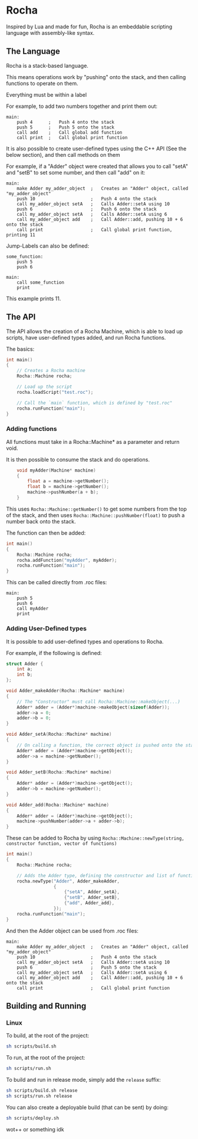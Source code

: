 # Rocha

Inspired by Lua and made for fun, Rocha is an embeddable scripting language with assembly-like syntax.

## The Language

Rocha is a stack-based language.

This means operations work by "pushing" onto the stack, and then calling functions to operate on them.

Everything must be within a label

For example, to add two numbers together and print them out:

```
main:
    push 4      ;   Push 4 onto the stack
    push 5      ;   Push 5 onto the stack
    call add    ;   Call global add function
    call print  ;   Call global print function
```

It is also possible to create user-defined types using the C++ API (See the below section), and then call methods on them

For example, if a "Adder" object were created that allows you to call "setA" and "setB" to set some number, and then call "add" on it:

```
main:
    make Adder my_adder_object  ;   Creates an "Adder" object, called "my_adder_object"
    push 10                     ;   Push 4 onto the stack
    call my_adder_object setA   ;   Calls Adder::setA using 10
    push 6                      ;   Push 6 onto the stack
    call my_adder_object setA   ;   Calls Adder::setA using 6
    call my_adder_object add    ;   Call Adder::add, pushing 10 + 6 onto the stack
    call print                  ;   Call global print function, printing 11
```

Jump-Labels can also be defined:

```
some_function:
    push 5
    push 6

main:
    call some_function
    print
```

This example prints 11.


## The API

The API allows the creation of a Rocha Machine, which is able to load up scripts, have user-defined types added, and run Rocha functions.

The basics:

```cpp
int main() 
{
    // Creates a Rocha machine
    Rocha::Machine rocha;

    // Load up the script
    rocha.loadScript("test.roc");

    // Call the `main` function, which is defined by "test.roc"
    rocha.runFunction("main");
}
```

### Adding functions 

All functions must take in a Rocha::Machine* as a parameter and return void.

It is then possible to consume the stack and do operations.

```cpp
    void myAdder(Machine* machine)
    {
        float a = machine->getNumber();
        float b = machine->getNumber();
        machine->pushNumber(a + b);
    }
```

This uses `Rocha::Machine::getNumber()` to get  some numbers from the top of the stack, and then uses `Rocha::Machine::pushNumber(float)` to push a number back onto the stack.

The function can then be added:

```cpp
int main() 
{
    Rocha::Machine rocha;
    rocha.addFunction("myAdder", myAdder);
    rocha.runFunction("main");
}
```

This can be called directly from .roc files:

```
main:
    push 5
    push 6
    call myAdder
    print
```

### Adding User-Defined types

It is possible to add user-defined types and operations to Rocha.

For example, if the following is defined:

```cpp
struct Adder {
    int a;
    int b;
};

void Adder_makeAdder(Rocha::Machine* machine)
{
    // The "Constructor" must call Rocha::Machine::makeObject(...)
    Adder* adder = (Adder*)machine->makeObject(sizeof(Adder));
    adder->a = 0;
    adder->b = 0;
}

void Adder_setA(Rocha::Machine* machine)
{
    // On calling a function, the correct object is pushed onto the stack, which can be received doing Rocha::Machine::getObject()
    Adder* adder = (Adder*)machine->getObject();
    adder->a = machine->getNumber();
}

void Adder_setB(Rocha::Machine* machine)
{
    Adder* adder = (Adder*)machine->getObject();
    adder->b = machine->getNumber();
}

void Adder_add(Rocha::Machine* machine)
{
    Adder* adder = (Adder*)machine->getObject();
    machine->pushNumber(adder->a + adder->b);
}
```

These can be added to Rocha by using `Rocha::Machine::newType(string, constructor function, vector of functions)`

```cpp
int main() 
{
    Rocha::Machine rocha;

    // Adds the Adder type, defining the constructor and list of functions
    rocha.newType("Adder", Adder_makeAdder,
                  {
                      {"setA", Adder_setA},
                      {"setB", Adder_setB},
                      {"add", Adder_add},
                  });
    rocha.runFunction("main");
}
```

And then the Adder object can be used from .roc files:

```
main:
    make Adder my_adder_object  ;   Creates an "Adder" object, called "my_adder_object"
    push 10                     ;   Push 4 onto the stack
    call my_adder_object setA   ;   Calls Adder::setA using 10
    push 6                      ;   Push 5 onto the stack
    call my_adder_object setA   ;   Calls Adder::setA using 6
    call my_adder_object add    ;   Call Adder::add, pushing 10 + 6 onto the stack
    call print                  ;   Call global print function
```


## Building and Running

### Linux

To build, at the root of the project:

```sh
sh scripts/build.sh
```

To run, at the root of the project:

```sh
sh scripts/run.sh
```

To build and run in release mode, simply add the `release` suffix:

```sh
sh scripts/build.sh release
sh scripts/run.sh release
```

You can also create a deployable build (that can be sent) by doing:

```sh
sh scripts/deploy.sh
```

wot++ or something idk 

